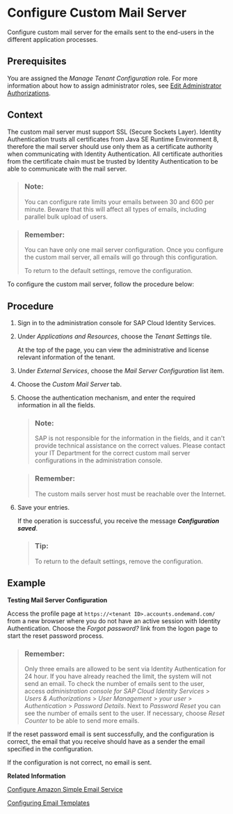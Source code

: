<!-- loio56cab62fe326483b83a64271f60fef0b -->

# Configure Custom Mail Server

Configure custom mail server for the emails sent to the end-users in the different application processes.



<a name="loio56cab62fe326483b83a64271f60fef0b__prereq_nht_ncc_ffb"/>

## Prerequisites

You are assigned the *Manage Tenant Configuration* role. For more information about how to assign administrator roles, see [Edit Administrator Authorizations](edit-administrator-authorizations-86ee374.md).



## Context

The custom mail server must support SSL \(Secure Sockets Layer\). Identity Authentication trusts all certificates from Java SE Runtime Environment 8, therefore the mail server should use only them as a certificate authority when communicating with Identity Authentication. All certificate authorities from the certificate chain must be trusted by Identity Authentication to be able to communicate with the mail server.

> ### Note:  
> You can configure rate limits your emails between 30 and 600 per minute. Beware that this will affect all types of emails, including parallel bulk upload of users.

> ### Remember:  
> You can have only one mail server configuration. Once you configure the custom mail server, all emails will go through this configuration.
> 
> To return to the default settings, remove the configuration.

To configure the custom mail server, follow the procedure below:



## Procedure

1.  Sign in to the administration console for SAP Cloud Identity Services.

2.  Under *Applications and Resources*, choose the *Tenant Settings* tile.

    At the top of the page, you can view the administrative and license relevant information of the tenant.

3.  Under *External Services*, choose the *Mail Server Configuration* list item.

4.  Choose the *Custom Mail Server* tab.

5.  Choose the authentication mechanism, and enter the required information in all the fields.

    > ### Note:  
    > SAP is not responsible for the information in the fields, and it can't provide technical assistance on the correct values. Please contact your IT Department for the correct custom mail server configurations in the administration console.

    > ### Remember:  
    > The custom mails server host must be reachable over the Internet.

6.  Save your entries.

    If the operation is successful, you receive the message ***Configuration saved***.

    > ### Tip:  
    > To return to the default settings, remove the configuration.




## Example

**Testing Mail Server Configuration**

Access the profile page at `https://<tenant ID>.accounts.ondemand.com/` from a new browser where you do not have an active session with Identity Authentication. Choose the *Forgot password?* link from the logon page to start the reset password process.

> ### Remember:  
> Only three emails are allowed to be sent via Identity Authentication for 24 hour. If you have already reached the limit, the system will not send an email. To check the number of emails sent to the user, access *administration console for SAP Cloud Identity Services* \> *Users & Authorizations* \> *User Management* \> *your user* \> *Authentication* \> *Password Details*. Next to *Password Reset* you can see the number of emails sent to the user. If necessary, choose *Reset Counter* to be able to send more emails.

If the reset password email is sent successfully, and the configuration is correct, the email that you receive should have as a sender the email specified in the configuration.

If the configuration is not correct, no email is sent.

**Related Information**  


[Configure Amazon Simple Email Service](configure-amazon-simple-email-service-9153d6e.md "Configure mail server for the emails sent to the end users in the different application processes.")

[Configuring Email Templates](configuring-email-templates-b2afbcd.md "Tenant administrators can use the default or a custom email template set for the application processes.")

